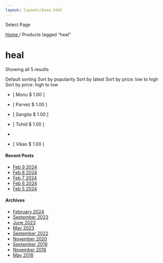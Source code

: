 ```yaml
---
layout: layouts/base.html
---
```

Select Page

[ Home ](/get-involved) / Products tagged “heal”

#  heal

Showing all 5 results

Default sorting  Sort by popularity  Sort by latest  Sort by price: low to
high  Sort by price: high to low

  * [ Monu  $  1.00  ]
  
  *  [ Parvez  $  1.00  ]
  
  * [ Sangita  $  1.00  ]

  * [ Tohid  $  1.00  ]
  * 
  *  [ Vikas  $  1.00  ]

####  Recent Posts

  * [ Feb 9 2024 ]( /article/2024/02/09/feb-9-2024/)
  * [ Feb 8 2024 ]( /article/2024/02/08/feb-8-2024/)
  * [ Feb 7 2024 ]( /article/2024/02/07/feb-7-2024/)
  * [ Feb 6 2024 ]( /article/2024/02/06/feb-6-2024/)
  * [ Feb 5 2024 ]( /article/2024/02/05/feb-5-2024/)

####  Archives

  * [ February 2024 ]( /article/2024/02/)
  * [ September 2023 ]( /article/2023/09/)
  * [ June 2023 ]( /article/2023/06/)
  * [ May 2023 ]( /article/2023/05/)
  * [ September 2022 ]( /article/2022/09/)
  * [ November 2020 ]( /article/2020/11/)
  * [ September 2019 ]( /article/2019/09/)
  * [ November 2018 ]( /article/2018/11/)
  * [ May 2018 ]( /article/2018/05/)



